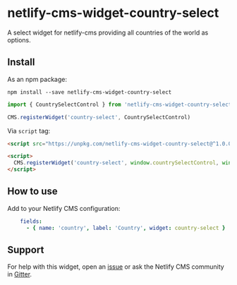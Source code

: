 # netlify-cms-widget-country-select

A select widget for netlify-cms providing all countries of the world as options.

## Install

As an npm package:

```shell
npm install --save netlify-cms-widget-country-select
```

```js
import { CountrySelectControl } from 'netlify-cms-widget-country-select'

CMS.registerWidget('country-select', CountrySelectControl)
```

Via `script` tag:

```html
<script src="https://unpkg.com/netlify-cms-widget-country-select@^1.0.0"></script>

<script>
  CMS.registerWidget('country-select', window.countrySelectControl, window.countrySelectPreview)
</script>
```

## How to use

Add to your Netlify CMS configuration:

```yaml
    fields:
      - { name: 'country', label: 'Country', widget: country-select }
```

## Support

For help with this widget, open an [issue](https://github.com/<user>/<repo>) or ask the Netlify CMS community in [Gitter](https://gitter.im/netlify/netlifycms).
